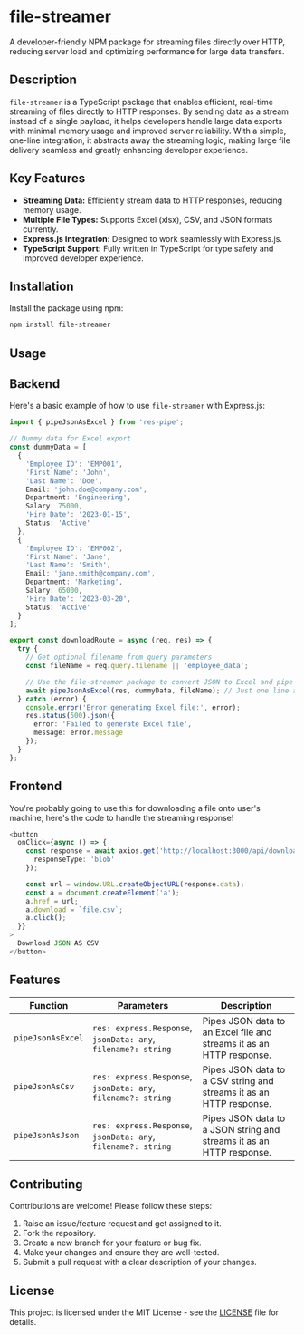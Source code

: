 # file-streamer

A developer-friendly NPM package for streaming files directly over HTTP, reducing server load and optimizing performance for large data transfers.

## Description

`file-streamer` is a TypeScript package that enables efficient, real-time streaming of files directly to HTTP responses. By sending data as a stream instead of a single payload, it helps developers handle large data exports with minimal memory usage and improved server reliability. With a simple, one-line integration, it abstracts away the streaming logic, making large file delivery seamless and greatly enhancing developer experience.

## Key Features

-   **Streaming Data:** Efficiently stream data to HTTP responses, reducing memory usage.
-   **Multiple File Types:** Supports Excel (xlsx), CSV, and JSON formats currently.
-   **Express.js Integration:** Designed to work seamlessly with Express.js.
-   **TypeScript Support:** Fully written in TypeScript for type safety and improved developer experience.

## Installation

Install the package using npm:

```bash
npm install file-streamer
```

## Usage

## Backend

Here's a basic example of how to use `file-streamer` with Express.js:

```typescript
import { pipeJsonAsExcel } from 'res-pipe';

// Dummy data for Excel export
const dummyData = [
  {
    'Employee ID': 'EMP001',
    'First Name': 'John',
    'Last Name': 'Doe',
    Email: 'john.doe@company.com',
    Department: 'Engineering',
    Salary: 75000,
    'Hire Date': '2023-01-15',
    Status: 'Active'
  },
  {
    'Employee ID': 'EMP002',
    'First Name': 'Jane',
    'Last Name': 'Smith',
    Email: 'jane.smith@company.com',
    Department: 'Marketing',
    Salary: 65000,
    'Hire Date': '2023-03-20',
    Status: 'Active'
  }
];

export const downloadRoute = async (req, res) => {
  try {
    // Get optional filename from query parameters
    const fileName = req.query.filename || 'employee_data';

    // Use the file-streamer package to convert JSON to Excel and pipe it as response
    await pipeJsonAsExcel(res, dummyData, fileName); // Just one line and you're all set!
  } catch (error) {
    console.error('Error generating Excel file:', error);
    res.status(500).json({
      error: 'Failed to generate Excel file',
      message: error.message
    });
  }
};
```

## Frontend

You're probably going to use this for downloading a file onto user's machine, here's the code to handle the streaming response!

```typescript
<button
  onClick={async () => {
    const response = await axios.get('http://localhost:3000/api/download/csv', {
      responseType: 'blob'
    });

    const url = window.URL.createObjectURL(response.data);
    const a = document.createElement('a');
    a.href = url;
    a.download = `file.csv`;
    a.click();
  }}
>
  Download JSON AS CSV
</button>
```

## Features

| Function            | Parameters                                  | Description                                                                                                |
| ------------------- | ------------------------------------------- | ---------------------------------------------------------------------------------------------------------- |
| `pipeJsonAsExcel` | `res: express.Response`, `jsonData: any`, `filename?: string` | Pipes JSON data to an Excel file and streams it as an HTTP response. |
| `pipeJsonAsCsv` | `res: express.Response`, `jsonData: any`, `filename?: string` | Pipes JSON data to a CSV string and streams it as an HTTP response. |
| `pipeJsonAsJson` | `res: express.Response`, `jsonData: any`, `filename?: string` | Pipes JSON data to a JSON string and streams it as an HTTP response. |


## Contributing

Contributions are welcome! Please follow these steps:

1.  Raise an issue/feature request and get assigned to it.
1.  Fork the repository.
2.  Create a new branch for your feature or bug fix.
3.  Make your changes and ensure they are well-tested.
4.  Submit a pull request with a clear description of your changes.

## License

This project is licensed under the MIT License - see the [LICENSE](LICENSE) file for details.
